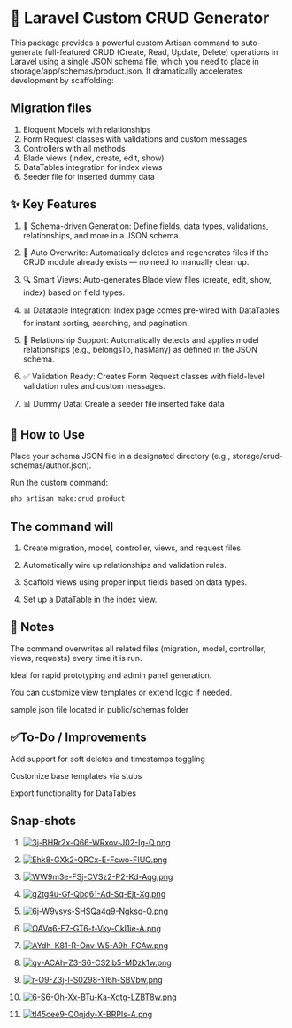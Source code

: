 # 🔧 Laravel Custom CRUD Generator
This package provides a powerful custom Artisan command to auto-generate full-featured CRUD (Create, Read, Update, Delete) operations in Laravel using a single JSON schema file, which you need to place in strorage/app/schemas/product.json. It dramatically accelerates development by scaffolding:

## Migration files
1. Eloquent Models with relationships
2. Form Request classes with validations and custom messages
3. Controllers with all methods
4. Blade views (index, create, edit, show)
5. DataTables integration for index views
6. Seeder file for inserted dummy data

## ✨ Key Features

1. 📄 Schema-driven Generation: Define fields, data types, validations, relationships, and more in a JSON schema.

2. 🔄 Auto Overwrite: Automatically deletes and regenerates files if the CRUD module already exists — no need to manually clean up.

3. 🔍 Smart Views: Auto-generates Blade view files (create, edit, show, index) based on field types.

4. 📊 Datatable Integration: Index page comes pre-wired with DataTables for instant sorting, searching, and pagination.

5. 🤝 Relationship Support: Automatically detects and applies model relationships (e.g., belongsTo, hasMany) as defined in the JSON schema.

6. ✅ Validation Ready: Creates Form Request classes with field-level validation rules and custom messages.

7. 📊 Dummy Data: Create a seeder file inserted fake data


## 🚀 How to Use
Place your schema JSON file in a designated directory (e.g., storage/crud-schemas/author.json).

Run the custom command:

```bash
php artisan make:crud product
```

## The command will

1. Create migration, model, controller, views, and request files.

2. Automatically wire up relationships and validation rules.

3. Scaffold views using proper input fields based on data types.

4. Set up a DataTable in the index view.

## 📌 Notes
The command overwrites all related files (migration, model, controller, views, requests) every time it is run.

Ideal for rapid prototyping and admin panel generation.

You can customize view templates or extend logic if needed.

sample json file located in public/schemas folder

## ✅To-Do / Improvements
Add support for soft deletes and timestamps toggling

Customize base templates via stubs

Export functionality for DataTables


## Snap-shots
1. [![3j-BHRr2x-Q66-WRxov-J02-Ig-Q.png](https://i.postimg.cc/XqbwXpRt/3j-BHRr2x-Q66-WRxov-J02-Ig-Q.png)](https://postimg.cc/34tycJJZ)

2. [![Ehk8-GXk2-QRCx-E-Fcwo-FIUQ.png](https://i.postimg.cc/mks5RZ8g/Ehk8-GXk2-QRCx-E-Fcwo-FIUQ.png)](https://postimg.cc/ygLPyHMM)

3. [![WW9m3e-FSj-CVSz2-P2-Kd-Aqg.png](https://i.postimg.cc/xdGmh0JR/WW9m3e-FSj-CVSz2-P2-Kd-Aqg.png)](https://postimg.cc/v1BD6wvg)

4. [![g2tg4u-Gf-Qbq61-Ad-Sq-Ejt-Xg.png](https://i.postimg.cc/VkJQK6hx/g2tg4u-Gf-Qbq61-Ad-Sq-Ejt-Xg.png)](https://postimg.cc/ZWzMRT4H)

5. [![6j-W9vsys-SHSQa4q9-Ngksq-Q.png](https://i.postimg.cc/yN9qzGsn/6j-W9vsys-SHSQa4q9-Ngksq-Q.png)](https://postimg.cc/bGzVx3G2)

6. [![OAVq6-F7-GT6-t-Vky-Ckl1ie-A.png](https://i.postimg.cc/wTbnRzB0/OAVq6-F7-GT6-t-Vky-Ckl1ie-A.png)](https://postimg.cc/Whg5xQgk)

7. [![AYdh-K81-R-Onv-W5-A9h-FCAw.png](https://i.postimg.cc/sxg01Hdk/AYdh-K81-R-Onv-W5-A9h-FCAw.png)](https://postimg.cc/BLRCVgvp)

8. [![qv-ACAh-Z3-S6-CS2ib5-MDzk1w.png](https://i.postimg.cc/ZK0MSQL3/qv-ACAh-Z3-S6-CS2ib5-MDzk1w.png)](https://postimg.cc/TpM9jCFY)

9. [![r-O9-Z3j-l-S0298-Yl6h-SBVbw.png](https://i.postimg.cc/7hhmqCSD/r-O9-Z3j-l-S0298-Yl6h-SBVbw.png)](https://postimg.cc/p5NDZL01)

10. [![6-S6-Oh-Xx-BTu-Ka-Xqtg-LZBT8w.png](https://i.postimg.cc/vZfX8wx1/6-S6-Oh-Xx-BTu-Ka-Xqtg-LZBT8w.png)](https://postimg.cc/686CzS0w)

11. [![tl45cee9-Q0qjdy-X-BRPIs-A.png](https://i.postimg.cc/k4XyyV18/tl45cee9-Q0qjdy-X-BRPIs-A.png)](https://postimg.cc/67gRWQN5)
